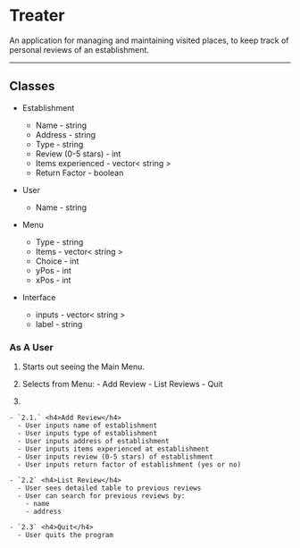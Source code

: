 # Treater
An application for managing and maintaining visited places, to keep track of personal reviews of an establishment.

----

## Classes
  * Establishment
    * Name - string
    * Address - string
    * Type - string
    * Review (0-5 stars) - int
    * Items experienced - vector< string >
    * Return Factor - boolean

  * User
    * Name - string

  * Menu
    * Type - string
    * Items - vector< string >
    * Choice - int
    * yPos - int
    * xPos - int

  * Interface
    * inputs - vector< string >
    * label - string

### As A User
  1. Starts out seeing the Main Menu.

  2. Selects from Menu:
    - Add Review
    - List Reviews
    - Quit

  3.
    - `2.1.` <h4>Add Review</h4>
      - User inputs name of establishment
      - User inputs type of establishment
      - User inputs address of establishment
      - User inputs items experienced at establishment
      - User inputs review (0-5 stars) of establishment
      - User inputs return factor of establishment (yes or no)

    - `2.2` <h4>List Review</h4>
      - User sees detailed table to previous reviews
      - User can search for previous reviews by:
        - name
        - address

    - `2.3` <h4>Quit</h4>
      - User quits the program
